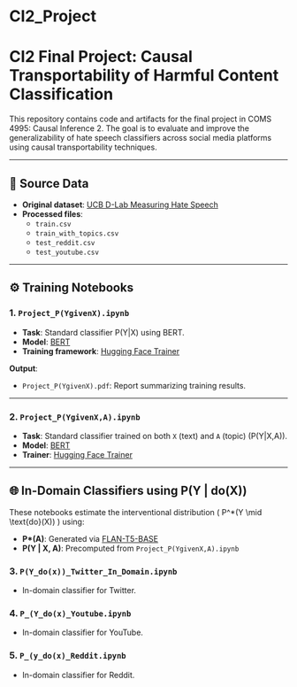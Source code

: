 # CI2_Project

# CI2 Final Project: Causal Transportability of Harmful Content Classification

This repository contains code and artifacts for the final project in COMS 4995: Causal Inference 2. The goal is to evaluate and improve the generalizability of hate speech classifiers across social media platforms using causal transportability techniques.

---

## 📁 Source Data

- **Original dataset**: [UCB D-Lab Measuring Hate Speech](https://huggingface.co/datasets/ucberkeley-dlab/measuring-hate-speech)
- **Processed files**:
  - `train.csv`
  - `train_with_topics.csv`
  - `test_reddit.csv`
  - `test_youtube.csv`

---

## ⚙️ Training Notebooks

### 1. `Project_P(YgivenX).ipynb`
- **Task**: Standard classifier P(Y|X) using BERT.
- **Model**: [BERT](https://huggingface.co/docs/transformers/en/model_doc/bert)
- **Training framework**: [Hugging Face Trainer](https://huggingface.co/transformers/v3.1.0/training.html#trainer)

**Output**:  
- `Project_P(YgivenX).pdf`: Report summarizing training results.

---

### 2. `Project_P(YgivenX,A).ipynb`
- **Task**: Standard classifier trained on both `X` (text) and `A` (topic) (P(Y|X,A)).
- **Model**: [BERT](https://huggingface.co/docs/transformers/en/model_doc/bert)
- **Trainer**: [Hugging Face Trainer](https://huggingface.co/transformers/v3.1.0/training.html#trainer)

---

## 🌐 In-Domain Classifiers using P(Y \| do(X))

These notebooks estimate the interventional distribution \( P^*(Y \mid \text{do}(X)) \) using:
- **P\*(A)**: Generated via [FLAN-T5-BASE](https://huggingface.co/google/flan-t5-base)
- **P(Y \| X, A)**: Precomputed from `Project_P(YgivenX,A).ipynb`

### 3. `P(Y_do(x))_Twitter_In_Domain.ipynb`
- In-domain classifier for Twitter.

### 4. `P_(Y_do(x)_Youtube.ipynb`
- In-domain classifier for YouTube.

### 5. `P_(y_do(x)_Reddit.ipynb`
- In-domain classifier for Reddit.
